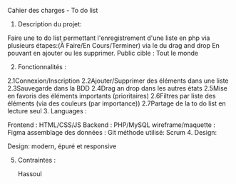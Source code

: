 Cahier des charges - To do list

1. Description du projet:

Faire une to do list permettant l'enregistrement d'une liste en php
via plusieurs étapes:(À Faire/En Cours/Terminer) via le du drag and drop
En pouvant en ajouter ou les supprimer.
Public cible : Tout le monde

2. Fonctionnalités :


2.1Connexion/Inscription
2.2Ajouter/Supprimer des éléments dans une liste
2.3Sauvegarde dans la BDD
2.4Drag an drop dans les autres états
2.5Mise en favoris des éléments importants (prioritaires)
2.6Filtres par liste des éléments (via des couleurs (par importance))
2.7Partage de la to do list en lecture seul 
3. Languages :

   Frontend : HTML/CSS/JS
   Backend : PHP/MySQL
   wireframe/maquette : Figma
   assemblage des données : Git
   méthode utilisé: Scrum
4. Design:

Design:
modern, épuré et responsive


5. Contraintes :

   Hassoul